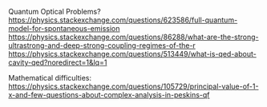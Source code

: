 Quantum Optical Problems?
https://physics.stackexchange.com/questions/623586/full-quantum-model-for-spontaneous-emission  
https://physics.stackexchange.com/questions/86288/what-are-the-strong-ultrastrong-and-deep-strong-coupling-regimes-of-the-r  
https://physics.stackexchange.com/questions/513449/what-is-qed-about-cavity-qed?noredirect=1&lq=1  

Mathematical difficulties:  
https://physics.stackexchange.com/questions/105729/principal-value-of-1-x-and-few-questions-about-complex-analysis-in-peskins-qf
